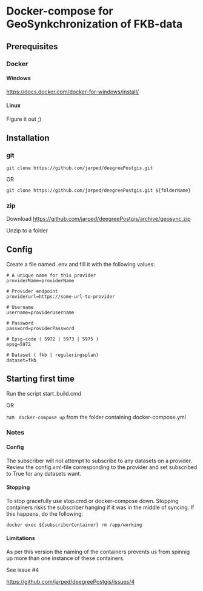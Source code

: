 # Docker-compose for GeoSynkchronization of FKB-data

## Prerequisites
### Docker
#### Windows

https://docs.docker.com/docker-for-windows/install/

#### Linux

Figure it out ;)

## Installation
### git
``` 
git clone https://github.com/jarped/deegreePostgis.git
``` 
OR
``` 
git clone https://github.com/jarped/deegreePostgis.git ${folderName}
``` 

### zip

Download https://github.com/jarped/deegreePostgis/archive/geosync.zip

Unzip to a folder


## Config

Create a file named .env and fill it with the following values:
``` 
# A unique name for this provider
providerName=providerName 

# Provider endpoint
providerurl=https://some-url-to-provider 

# Username
username=providerUsername 

# Password
password=providerPassword 

# Epsg-code ( 5972 | 5973 | 5975 )
epsg=5972 

# Dataset ( fkb | reguleringsplan)
dataset=fkb 
``` 

## Starting first time

Run the script start_build.cmd

OR

run ``` docker-compose up```  from the folder containing docker-compose.yml

### Notes

#### Config
The subscriber will not attempt to subscribe to any datasets on a provider. Review the config.xml-file corresponding to the provider and  set subscribed to True for any datasets want.

#### Stopping
To stop gracefully use stop.cmd or docker-compose down. Stopping containers risks the subscriber hanging if it was in the middle of syncing. If this happens, do the following:
```
docker exec ${subscriberContainer} rm /app/working
```

#### Limitations

As per this version the naming of the containers prevents us from spinnig up more than one instance of these containers.

See issue #4

https://github.com/jarped/deegreePostgis/issues/4
